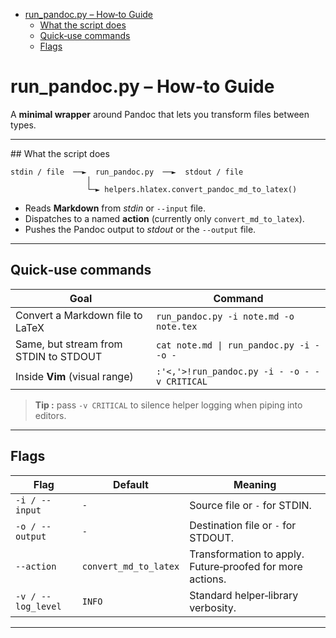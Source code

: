 <!-- toc -->

- [run_pandoc.py – How‑to Guide](#run_pandocpy-%E2%80%93-how%E2%80%91to-guide)
  * [What the script does](#what-the-script-does)
  * [Quick‑use commands](#quick%E2%80%91use-commands)
  * [Flags](#flags)

<!-- tocstop -->

# run_pandoc.py – How‑to Guide

A **minimal wrapper** around Pandoc that lets you transform files between types.

---

## What the script does

```text
stdin / file  ──►  run_pandoc.py  ──►  stdout / file
                 │
                 └─► helpers.hlatex.convert_pandoc_md_to_latex()
```

* Reads **Markdown** from _stdin_ or `--input` file.
* Dispatches to a named **action** (currently only `convert_md_to_latex`).
* Pushes the Pandoc output to _stdout_ or the `--output` file.

---

## Quick‑use commands

| Goal                                  | Command                                      |
| ------------------------------------- | -------------------------------------------- |
| Convert a Markdown file to LaTeX      | `run_pandoc.py -i note.md -o note.tex`       |
| Same, but stream from STDIN to STDOUT | `cat note.md \| run_pandoc.py -i - -o -`     |
| Inside **Vim** (visual range)         | `:'<,'>!run_pandoc.py -i - -o - -v CRITICAL` |

> **Tip :** pass `-v CRITICAL` to silence helper logging when piping into
> editors.

---

## Flags

| Flag               | Default               | Meaning                                                   |
| ------------------ | --------------------- | --------------------------------------------------------- |
| `-i / --input`     | `-`                   | Source file or `-` for STDIN.                             |
| `-o / --output`    | `-`                   | Destination file or `-` for STDOUT.                       |
| `--action`         | `convert_md_to_latex` | Transformation to apply. Future‑proofed for more actions. |
| `-v / --log_level` | `INFO`                | Standard helper‑library verbosity.                        |

---